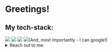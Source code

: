 # Greetings!
## My tech-stack:
  <img src="https://skillicons.dev/icons?i=python,js,bash,sqlite,postgres,redis,html,css" />
  <img src="https://skillicons.dev/icons?i=linux,nix,arch,raspberrypi,git,github,gitlab" />
  <img src="https://skillicons.dev/icons?i=pycharm,neovim,obsidian" />
  <img src="https://skillicons.dev/icons?i=qt,django,react,bootstrap" />(And, most importantly - I can google!)

<details>
  <summary>Reach out to me:</summary>
  <b>Telegram:</b> <a href="https://getgentoo.t.me/">@getgentoo</a><br>
</details>


